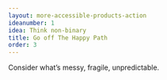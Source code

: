 ```yaml
---
layout: more-accessible-products-action
ideanumber: 1
idea: Think non-binary
title: Go off The Happy Path
order: 3
---
```


Consider what’s messy, fragile, unpredictable.